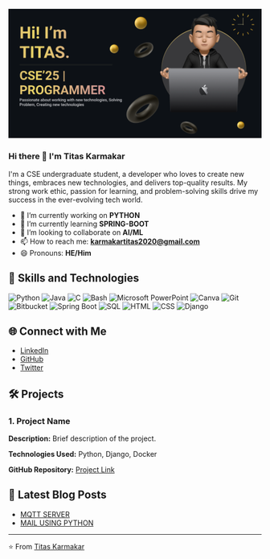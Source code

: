 ![Banner](https://github.com/Mr-TK/Mr-TK/blob/main/titas.png)
### Hi there 👋 I'm Titas Karmakar

I'm a CSE undergraduate student, a developer who loves to create new things, embraces new technologies, and delivers top-quality results. My strong work ethic, passion for learning, and problem-solving skills drive my success in the ever-evolving tech world.

- 🔭 I’m currently working on **PYTHON**
- 🌱 I’m currently learning **SPRING-BOOT**
- 👯 I’m looking to collaborate on **AI/ML**
- 📫 How to reach me: **karmakartitas2020@gmail.com**
- 😄 Pronouns: **HE/Him**

## 🚀 Skills and Technologies
![Python](https://img.shields.io/badge/-Python-3776AB?style=flat-square&logo=Python&logoColor=white)
![Java](https://img.shields.io/badge/-Java-007396?style=flat-square&logo=Java&logoColor=white)
![C](https://img.shields.io/badge/-C-A8B9CC?style=flat-square&logo=C&logoColor=white)
![Bash](https://img.shields.io/badge/-Bash-4EAA25?style=flat-square&logo=GNU-Bash&logoColor=white)
![Microsoft PowerPoint](https://img.shields.io/badge/-Microsoft%20PowerPoint-B7472A?style=flat-square&logo=Microsoft-PowerPoint&logoColor=white)
![Canva](https://img.shields.io/badge/-Canva-00C4CC?style=flat-square&logo=Canva&logoColor=white)
![Git](https://img.shields.io/badge/-Git-F05032?style=flat-square&logo=Git&logoColor=white)
![Bitbucket](https://img.shields.io/badge/-Bitbucket-0052CC?style=flat-square&logo=Bitbucket&logoColor=white)
![Spring Boot](https://img.shields.io/badge/-Spring%20Boot-6DB33F?style=flat-square&logo=Spring-Boot&logoColor=white)
![SQL](https://img.shields.io/badge/-SQL-4479A1?style=flat-square&logo=MySQL&logoColor=white)
![HTML](https://img.shields.io/badge/-HTML-E34F26?style=flat-square&logo=HTML5&logoColor=white)
![CSS](https://img.shields.io/badge/-CSS-1572B6?style=flat-square&logo=CSS3&logoColor=white)
![Django](https://img.shields.io/badge/-Django-092E20?style=flat-square&logo=Django&logoColor=white)



## 🌐 Connect with Me
- [LinkedIn](https://www.linkedin.com/in/titas-karmakar-63150124a/)
- [GitHub](https://github.com/Mr-TK)
- [Twitter](https://twitter.com/TitasKarmakar11)

## 🛠️ Projects
### 1. Project Name
**Description:** Brief description of the project.

**Technologies Used:** Python, Django, Docker

**GitHub Repository:** [Project Link](https://github.com/your-github-username/project-name)
<!---
### 2. Project Name
**Description:** Brief description of the project.

**Technologies Used:** Java, Spring Boot, MySQL

**GitHub Repository:** [Project Link](https://github.com/your-github-username/project-name)

## 🏆 Achievements
- **Achievement 1:** Got a chance to teach at Acceleratron.
- **Achievement 2:** Intern at Acceleratron.

## 📈 GitHub Stats
![Titas's GitHub stats](https://github-readme-stats.vercel.app/api?username=your-github-username&show_icons=true&theme=radical)

![Top Langs](https://github-readme-stats.vercel.app/api/top-langs/?username=your-github-username&layout=compact&theme=radical)
--->
## 📝 Latest Blog Posts
<!-- BLOG-POST-LIST:START -->
- [MQTT SERVER](https://acceleratron.in/mqtt-server-blog)
- [MAIL USING PYTHON](https://acceleratron.in/mail-using-python-blog)
<!-- BLOG-POST-LIST:END -->

---

⭐️ From [Titas Karmakar](https://github.com/your-github-username)
